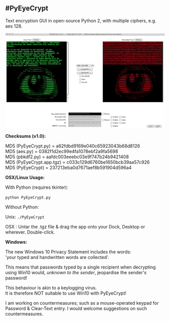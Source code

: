 #**PyEyeCrypt**
---

Text encryption GUI in open-source Python 2, with multiple ciphers, e.g. aes 128.

![ScreenShot](screenshot.jpg)


**Checksums (v1.0):**

MD5 (PyEyeCrypt.py)      = a62fdbd9169e040c65923043b68d8126<br>
MD5 (aes.py)             = 0382f1d2ec99e4fa1078ebf2a9fa5698<br>
MD5 (pbkdf2.py)          = aafdc003eeebc03e9f747b24b9421408<br>
MD5 (PyEyeCrypt.app.tgz) = c033c129d6760be1650bcb39aa57c926<br>
MD5 (PyEyeCrypt)         = 237213eba0d7671aef8b591904d596a4<br>

**OSX/Linux Usage:**

With Python (requires tkinter):

```python PyEyeCrypt.py```

Without Python:

Unix: ```./PyEyeCrypt```

OSX : Untar the .tgz file & drag the app onto your Dock, Desktop or wherever. Double-click.

**Windows:**

The new Windows 10 Privacy Statement includes the words:<br>
'your typed and handwritten words are collected'.

This means that passwords typed by a single recipient when decrypting using
Win10 would, *unknown to the sender*, jeopardise the sender's password!

This behaviour is akin to a keylogging virus.<br>
It is therefore NOT suitable to use Win10 with PyEyeCrypt!

I am working on countermeasures; such as a mouse-operated keypad for Password & Clear-Text entry.
I would welcome suggestions on such countermeasures.

